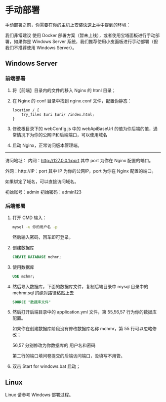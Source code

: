 # 手动部署

手动部署之前，你需要在你的主机上安装[快速上手](./start.md)中提到的环境：

我们非常建议 使用 Docker 部署方案（暂未上线），或者使用宝塔面板进行手动部署，如果你是 Windows Server 系统，我们推荐使用小皮面板进行手动部署（但我们不推荐使用 Windows Server）。

## Windows Server

### 前端部署

1. 将【前端】目录内的文件的移入 Nginx 的 html 目录；
2. 在 Nginx 的 conf 目录中找到 nginx.conf 文件，配置伪静态：

    ```nginx
    location / {
        try_files $uri $uri/ /index.html;
    }
    ```

3. 修改根目录下的 webConfig.js 中的 webApiBaseUrl 的值为你后端的值，通常情况下为你的公网IP和后端端口，可以使用域名
4. 启动 Nginx，正常访问版本管理端。

---

访问地址：
内网：http://127.0.0.1:port 其中 port 为你在 Nginx 配置的端口。

外网：http://IP：port 其中 IP 为你的公网IP，port 为你在 Nginx 配置的端口。

如果绑定了域名，可以直接访问域名。

初始账号：admin 初始密码：admin123

### 后端部署


1. 打开 CMD 输入：

    ```sh
    mysql -u 你的用户名 -p
    ```

    然后输入密码，回车即可登录。

2. 创建数据库

    ```sql
    CREATE DATABASE mchmr;
    ```

3. 使用数据库

    ```sql
    USE mchmr;
    ```

4. 然后导入数据库，下面的数据库文件，复制后端目录中 mysql 目录中的 mchmr.sql 的绝对路径粘贴上去

    ```sql
    SOURCE "数据库文件"
    ```

5. 然后打开后端目录中的 application.yml 文件，第 55,56,57 行为你的数据库配置。

    如果你在创建数据库阶段没有修改数据库名称 mchmr，第 55 行可以忽略修改；

    56,57 分别修改为你数据库的 用户名和密码

    第二行的端口填问卷提交的后端访问端口，没填写不用管。

6. 双击 Start for windows.bat 启动；

## Linux

Linux 请参考 Windows 部署过程。
